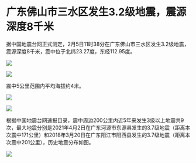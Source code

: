 # 广东佛山市三水区发生3.2级地震，震源深度8千米

据中国地震台网正式测定，2月5日11时38分在广东佛山市三水区发生3.2级地震，震源深度8千米，震中位于北纬23.27度，东经112.95度。

![](https://inews.gtimg.com/newsapp_bt/0/15645023562/1000)

![](https://inews.gtimg.com/newsapp_bt/0/15645023565/1000)

震中5公里范围内平均海拔约4米。

![](https://inews.gtimg.com/newsapp_bt/0/15645023568/1000)

![](https://inews.gtimg.com/newsapp_bt/0/15645023574/1000)

根据中国地震台网速报目录，震中周边200公里内近5年来发生3级以上地震共9次，最大地震分别是2021年4月2日在广东河源市东源县发生的3.7级地震（距离本次震中171公里）和2018年3月20日在广东阳江市阳西县发生的3.7级地震（距离本次震中201公里），历史地震分布如图。

![](https://inews.gtimg.com/newsapp_bt/0/15645023688/1000)

